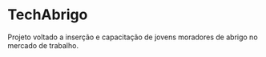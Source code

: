 # TechAbrigo
Projeto voltado a inserção e capacitação de jovens moradores de abrigo no mercado de trabalho.

